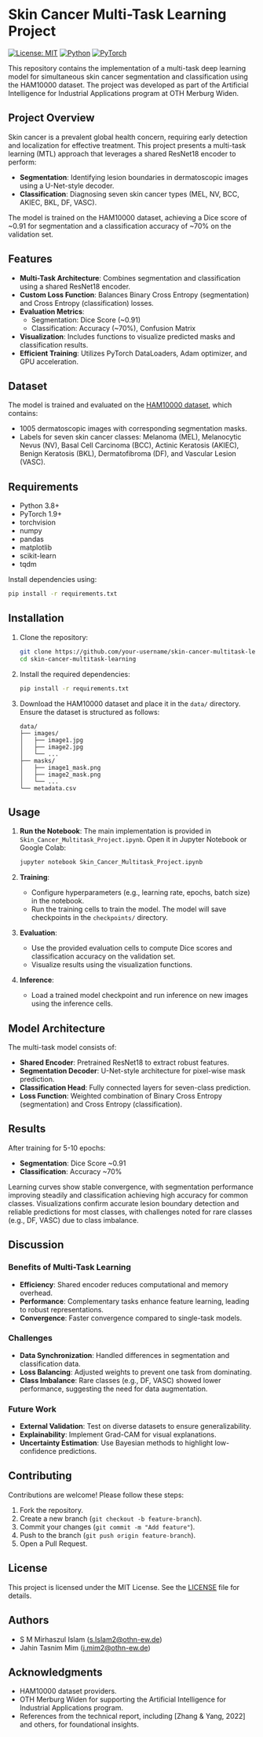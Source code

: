# Skin Cancer Multi-Task Learning Project

[![License: MIT](https://img.shields.io/badge/License-MIT-yellow.svg)](https://opensource.org/licenses/MIT)
[![Python](https://img.shields.io/badge/Python-3.8%2B-blue)](https://www.python.org/)
[![PyTorch](https://img.shields.io/badge/PyTorch-1.9%2B-red)](https://pytorch.org/)

This repository contains the implementation of a multi-task deep learning model for simultaneous skin cancer segmentation and classification using the HAM10000 dataset. The project was developed as part of the Artificial Intelligence for Industrial Applications program at OTH Merburg Widen.

## Project Overview

Skin cancer is a prevalent global health concern, requiring early detection and localization for effective treatment. This project presents a multi-task learning (MTL) approach that leverages a shared ResNet18 encoder to perform:
- **Segmentation**: Identifying lesion boundaries in dermatoscopic images using a U-Net-style decoder.
- **Classification**: Diagnosing seven skin cancer types (MEL, NV, BCC, AKIEC, BKL, DF, VASC).

The model is trained on the HAM10000 dataset, achieving a Dice score of ~0.91 for segmentation and a classification accuracy of ~70% on the validation set.

## Features

- **Multi-Task Architecture**: Combines segmentation and classification using a shared ResNet18 encoder.
- **Custom Loss Function**: Balances Binary Cross Entropy (segmentation) and Cross Entropy (classification) losses.
- **Evaluation Metrics**:
  - Segmentation: Dice Score (~0.91)
  - Classification: Accuracy (~70%), Confusion Matrix
- **Visualization**: Includes functions to visualize predicted masks and classification results.
- **Efficient Training**: Utilizes PyTorch DataLoaders, Adam optimizer, and GPU acceleration.

## Dataset

The model is trained and evaluated on the [HAM10000 dataset](https://dataverse.harvard.edu/dataset.xhtml?persistentId=doi:10.7910/DVN/DBW86T), which contains:
- 1005 dermatoscopic images with corresponding segmentation masks.
- Labels for seven skin cancer classes: Melanoma (MEL), Melanocytic Nevus (NV), Basal Cell Carcinoma (BCC), Actinic Keratosis (AKIEC), Benign Keratosis (BKL), Dermatofibroma (DF), and Vascular Lesion (VASC).

## Requirements

- Python 3.8+
- PyTorch 1.9+
- torchvision
- numpy
- pandas
- matplotlib
- scikit-learn
- tqdm

Install dependencies using:
```bash
pip install -r requirements.txt
```

## Installation

1. Clone the repository:
   ```bash
   git clone https://github.com/your-username/skin-cancer-multitask-learning.git
   cd skin-cancer-multitask-learning
   ```

2. Install the required dependencies:
   ```bash
   pip install -r requirements.txt
   ```

3. Download the HAM10000 dataset and place it in the `data/` directory. Ensure the dataset is structured as follows:
   ```
   data/
   ├── images/
   │   ├── image1.jpg
   │   ├── image2.jpg
   │   └── ...
   ├── masks/
   │   ├── image1_mask.png
   │   ├── image2_mask.png
   │   └── ...
   └── metadata.csv
   ```

## Usage

1. **Run the Notebook**:
   The main implementation is provided in `Skin_Cancer_Multitask_Project.ipynb`. Open it in Jupyter Notebook or Google Colab:
   ```bash
   jupyter notebook Skin_Cancer_Multitask_Project.ipynb
   ```

2. **Training**:
   - Configure hyperparameters (e.g., learning rate, epochs, batch size) in the notebook.
   - Run the training cells to train the model. The model will save checkpoints in the `checkpoints/` directory.

3. **Evaluation**:
   - Use the provided evaluation cells to compute Dice scores and classification accuracy on the validation set.
   - Visualize results using the visualization functions.

4. **Inference**:
   - Load a trained model checkpoint and run inference on new images using the inference cells.

## Model Architecture

The multi-task model consists of:
- **Shared Encoder**: Pretrained ResNet18 to extract robust features.
- **Segmentation Decoder**: U-Net-style architecture for pixel-wise mask prediction.
- **Classification Head**: Fully connected layers for seven-class prediction.
- **Loss Function**: Weighted combination of Binary Cross Entropy (segmentation) and Cross Entropy (classification).

## Results

After training for 5-10 epochs:
- **Segmentation**: Dice Score ~0.91
- **Classification**: Accuracy ~70%

Learning curves show stable convergence, with segmentation performance improving steadily and classification achieving high accuracy for common classes. Visualizations confirm accurate lesion boundary detection and reliable predictions for most classes, with challenges noted for rare classes (e.g., DF, VASC) due to class imbalance.

## Discussion

### Benefits of Multi-Task Learning
- **Efficiency**: Shared encoder reduces computational and memory overhead.
- **Performance**: Complementary tasks enhance feature learning, leading to robust representations.
- **Convergence**: Faster convergence compared to single-task models.

### Challenges
- **Data Synchronization**: Handled differences in segmentation and classification data.
- **Loss Balancing**: Adjusted weights to prevent one task from dominating.
- **Class Imbalance**: Rare classes (e.g., DF, VASC) showed lower performance, suggesting the need for data augmentation.

### Future Work
- **External Validation**: Test on diverse datasets to ensure generalizability.
- **Explainability**: Implement Grad-CAM for visual explanations.
- **Uncertainty Estimation**: Use Bayesian methods to highlight low-confidence predictions.

## Contributing

Contributions are welcome! Please follow these steps:
1. Fork the repository.
2. Create a new branch (`git checkout -b feature-branch`).
3. Commit your changes (`git commit -m "Add feature"`).
4. Push to the branch (`git push origin feature-branch`).
5. Open a Pull Request.

## License

This project is licensed under the MIT License. See the [LICENSE](LICENSE) file for details.

## Authors

- S M Mirhaszul Islam ([s.Islam2@othn-ew.de](mailto:s.Islam2@othn-ew.de))
- Jahin Tasnim Mim ([j.mim2@othn-ew.de](mailto:j.mim2@othn-ew.de))

## Acknowledgments

- HAM10000 dataset providers.
- OTH Merburg Widen for supporting the Artificial Intelligence for Industrial Applications program.
- References from the technical report, including [Zhang & Yang, 2022] and others, for foundational insights.